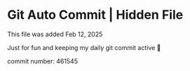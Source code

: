 # Git Auto Commit | Hidden File

This file was added Feb 12, 2025

Just for fun and keeping my daily git commit active 🤪

commit number: 461545
